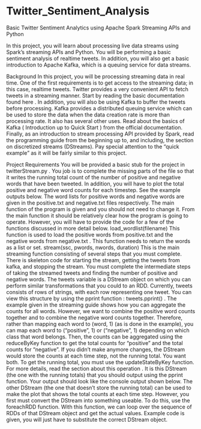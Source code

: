 # Twitter_Sentiment_Analysis

 Basic Twitter Sentiment Analytics using Apache Spark Streaming APIs and Python

In this project, you will learn about processing live data streams using Spark’s streaming APIs and Python. You will be performing a basic sentiment analysis of real­time tweets. In addition, you will also get a basic introduction to Apache Kafka, which is a queuing service for data streams.


Background
In this project, you will be processing streaming data in real time. One of the first requirements is to get access to the streaming data; in this case, real­time tweets. Twitter provides a very convenient API to fetch tweets in a streaming manner. Start by reading the basic documentation found  here .
In addition, you will also be using Kafka to buffer the tweets before processing. Kafka provides a distributed queuing service which can be used to store the data when the data creation rate is more than processing rate. It also has several other uses. Read about the basics of Kafka ( Introduction  up to  Quick Start ) from the  official documentation. 
Finally, as an introduction to stream processing API provided by Spark, read the  programming guide from the beginning up to, and including, the section on discretized streams (DStreams). Pay special attention to the “quick example” as it will be fairly similar to this project.


 Project Requirements
You will be provided a basic stub for the project in  twitterStream.py . You job is to complete the missing parts of the file so that it writes the running total count of the number of positive and negative words that have been tweeted. In addition, you will have to plot the total positive and negative word counts for each timestep. See the example outputs below.
The word lists for  positive words and  negative words are given in the  positive.txt and negative.txt  files respectively.
The main function of the program is given and you should not need to change it. From the main function it should be relatively clear how the program is going to operate. However, you will have to provide the code for a few of the functions discussed in more detail below.
load_wordlist(filename)
This function is used to load the positive words from  positive.txt and the negative words from  negative.txt . This function needs to return the words as a list or set.
stream(ssc, pwords, nwords, duration)
This is the main streaming function consisting of several steps that you must complete. There is skeleton code for starting the stream, getting the tweets from kafka, and stopping the stream. You must complete the intermediate steps of taking the streamed tweets and finding the number of positive and negative words.
The  tweets variable is a DStream object on which you can perform similar  transformations that you could to an RDD. Currently,  tweets consists of rows of strings, with each row representing one tweet. You can view this structure by using the  pprint function :  tweets.pprint() .
The  example given in the streaming guide shows how you can aggregate the counts for  all words. However, we want to combine the positive word counts together and to combine the negative word counts together. Therefore, rather than mapping each word to (word, 1) (as is done in the example), you can map each word to (“positive”, 1) or (“negative”, 1) depending on which class that word belongs. Then, the counts can be aggregated using the  reduceByKey function to get the total counts for “positive” and the total counts for “negative”.
If you didn’t make anymore changes, the DStream would store the counts at each time step, not the running total. You want both. To get the running total, you must use the  updateStateByKey function. For more details, read the  section about this operation . It is this DStream (the one with the running totals) that you should output using the pprint function. Your output should look like the console output shown below.
The other DStream (the one that doesn’t store the running total) can be used to make the plot that shows the total counts at each time step. However, you first must convert the DStream into something useable. To do this, use the  foreachRDD function. With this function, we can loop over the sequence of RDDs of that DStream object and get the actual values. Example code is given, you will just have to substitute the correct DStream object.
